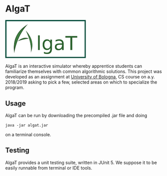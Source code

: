 # AlgaT

<img alt="AlgaT Logo" src="src/main/resources/res/static/logo.png" width="256" />

AlgaT is an interactive simulator whereby apprentice students can familiarize
themselves with common algorithmic solutions. This project was developed as an
assignment at [University of Bologna](https://www.unibo.it/en/), CS course on
a.y. 2018/2019 asking to pick a few, selected areas on which to specialize the
program.


## Usage
AlgaT can be run by downloading the precompiled .jar file and doing

```
java -jar algat.jar
```

on a terminal console.

## Testing
AlgaT provides a unit testing suite, written in JUnit 5. We suppose it to be
easily runnable from terminal or IDE tools.
